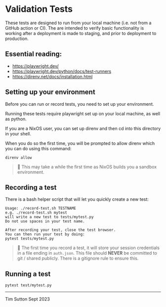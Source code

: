 # Validation Tests

These tests are designed to run from your local machine (i.e. not from a GitHub action or CI).
The are intended to verify basic functionality is working after a deployment is made to staging, and prior to deployment to production.

## Essential reading:

* https://playwright.dev/
* https://playwright.dev/python/docs/test-runners
* https://direnv.net/docs/installation.html

## Setting up your environment

Before you can run or record tests, you need to set up your environment.

Running these tests require playwright set up on your local machine, as well as python.

If you are a NixOS user, you can set up direnv and then cd into this directory in your shell.

When you do so the first time, you will be prompted to allow direnv which you can do using this command:


```
direnv allow
```

>  This may take a while the first time as NixOS builds you a sandbox environment.

## Recording a test

There is a bash helper script that will let you quickly create a new test:

```
Usage: ./record-test.sh TESTNAME
e.g. ./record-test.sh mytest
will write a new test to tests/mytest.py
Do not use spaces in your test name.

After recording your test, close the test browser.
You can then run your test by doing:
pytest tests/mytest.py
```


>  The first time you record a test, it will store your session credentials in a file ending in ``auth.json``. This file should **NEVER** be committed to git / shared publicly. There is a gitignore rule to ensure this.

## Running a test


```
pytest test/mytest.py
```

---
Tim Sutton
Sept 2023
